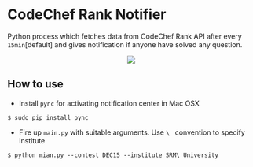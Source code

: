 # CodeChef Rank Notifier

Python process which fetches data from CodeChef Rank API after every `15min`[default] and gives notification if anyone have solved any question.

<p  align="center">
	<img src="https://raw.githubusercontent.com/poke19962008/CC-Rank-Notifier/master/git-res/s1.png)" />
</p>

## How to use

- Install `pync` for activating notification center in Mac OSX

```
$ sudo pip install pync
```

- Fire up `main.py` with suitable arguments. Use `\ ` convention to specify institute 

```
$ python mian.py --contest DEC15 --institute SRM\ University
```
